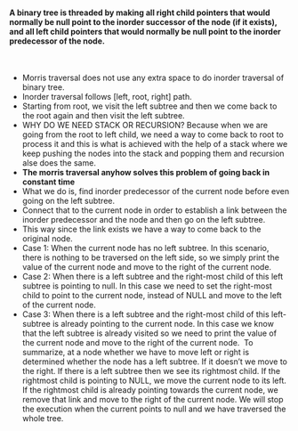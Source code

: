 #### A binary tree is threaded by making all right child pointers that would normally be null point to the inorder successor of the node (if it exists), and all left child pointers that would normally be null point to the inorder predecessor of the node.
​
- Morris traversal does not use any extra space to do inorder traversal of binary tree.
- Inorder traversal follows [left, root, right] path.
- Starting from root, we visit the left subtree and then we come back to the root again and then visit the left subtree.
- WHY DO WE NEED STACK OR RECURSION? Because when we are going from the root to left child, we need a way to come back to root to process it and this is what is achieved with the help of a stack where we keep pushing the nodes into the stack and popping them and recursion alse does the same.
- **The morris traversal anyhow solves this problem of going back in constant time**
- What we do is, find inorder predecessor of the current node before even going on the left subtree.
- Connect that to the current node in order to establish a link between the inorder predecessor and the node and then go on the left subtree.
- This way since the link exists we have a way to come back to the original node.
- Case 1: When the current node has no left subtree. In this scenario, there is nothing to be traversed on the left side, so we simply print the value of the current node and move to the right of the current node.
- Case 2: When there is a left subtree and the right-most child of this left subtree is pointing to null. In this case we need to set the right-most child to point to the current node, instead of NULL and move to the left of the current node.
- Case 3: When there is a left subtree and the right-most child of this left-subtree is already pointing to the current node. In this case we know that the left subtree is already visited so we need to print the value of the current node and move to the right of the current node.
​
To summarize, at a node whether we have to move left or right is determined whether the node has a left subtree. If it doesn’t we move to the right. If there is a left subtree then we see its rightmost child. If the rightmost child is pointing to NULL, we move the current node to its left. If the rightmost child is already pointing towards the current node, we remove that link and move to the right of the current node. We will stop the execution when the current points to null and we have traversed the whole tree.
​